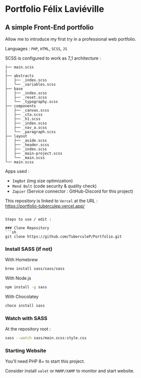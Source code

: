 # Portfolio Félix Laviéville 
## A simple Front-End portfolio

Allow me to introduce my first try in a professional web portfolio.

Languages : `PHP`, `HTML`, `SCSS`, `JS`

SCSS is configured to work as 7_1 architecture :
```
├── main.scss
|
├── abstracts
│   ├── _index.scss
│   └── _variables.scss
├── base
│   ├── _index.scss
│   ├── _reset.scss
│   └── _typography.scss
├── components
│   ├── _canvas.scss
│   ├── _cta.scss
│   ├── _h1.scss
│   ├── _index.scss
│   ├── _nav_a.scss
│   └── _paragraph.scss
├── layout
│   ├── _aside.scss
│   ├── _header.scss
│   ├── _index.scss
│   ├── _main-project.scss
│   └── _main.scss
└── main.scss
```

Apps used :
- `ImgBot` (img size optimization)
- `Mend Bolt` (code security & quality check)
- `Zapier` (Service connector : GitHub-Discord for this project)

This repository is linked to `Vercel` at the URL :<br> https://portfolio-tuberculep.vercel.app/
```

Steps to use / edit :

### Clone Repository
```sh
git clone https://github.com/TuberculeP/Portfolio.git
```
### Install SASS (if not)

With Homebrew
```sh
brew install sass/sass/sass
```
With Node.js
```sh
npm install -g sass
```
With Chocolatey
```sh
choco install sass
```

### Watch with SASS

At the repository root :
```sh
sass --watch sass/main.scss:style.css
```
### Starting Website

You'll need PHP 8+ to start this project.

Consider install `valet` or `MAMP/XAMP` to monitor and start website.